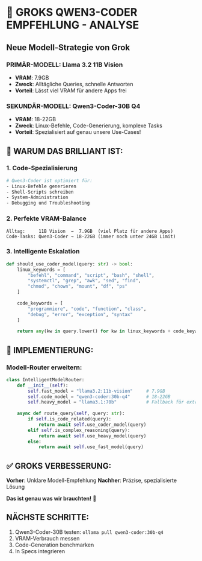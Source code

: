 # 🎯 GROKS QWEN3-CODER EMPFEHLUNG - ANALYSE

## Neue Modell-Strategie von Grok

### PRIMÄR-MODELL: Llama 3.2 11B Vision
- **VRAM**: 7.9GB 
- **Zweck**: Alltägliche Queries, schnelle Antworten
- **Vorteil**: Lässt viel VRAM für andere Apps frei

### SEKUNDÄR-MODELL: Qwen3-Coder-30B Q4
- **VRAM**: 18-22GB
- **Zweck**: Linux-Befehle, Code-Generierung, komplexe Tasks
- **Vorteil**: Spezialisiert auf genau unsere Use-Cases!

## 🚀 WARUM DAS BRILLIANT IST:

### 1. Code-Spezialisierung
```bash
# Qwen3-Coder ist optimiert für:
- Linux-Befehle generieren
- Shell-Scripts schreiben  
- System-Administration
- Debugging und Troubleshooting
```

### 2. Perfekte VRAM-Balance
```
Alltag:     11B Vision  →  7.9GB  (viel Platz für andere Apps)
Code-Tasks: Qwen3-Coder → 18-22GB (immer noch unter 24GB Limit)
```

### 3. Intelligente Eskalation
```python
def should_use_coder_model(query: str) -> bool:
    linux_keywords = [
        "befehl", "command", "script", "bash", "shell",
        "systemctl", "grep", "awk", "sed", "find",
        "chmod", "chown", "mount", "df", "ps"
    ]
    
    code_keywords = [
        "programmiere", "code", "function", "class",
        "debug", "error", "exception", "syntax"
    ]
    
    return any(kw in query.lower() for kw in linux_keywords + code_keywords)
```

## 🎯 IMPLEMENTIERUNG:

### Modell-Router erweitern:
```python
class IntelligentModelRouter:
    def __init__(self):
        self.fast_model = "llama3.2:11b-vision"     # 7.9GB
        self.code_model = "qwen3-coder:30b-q4"      # 18-22GB
        self.heavy_model = "llama3.1:70b"           # Fallback für extreme Cases
    
    async def route_query(self, query: str):
        if self.is_code_related(query):
            return await self.use_coder_model(query)
        elif self.is_complex_reasoning(query):
            return await self.use_heavy_model(query)
        else:
            return await self.use_fast_model(query)
```

## ✅ GROKS VERBESSERUNG:

**Vorher**: Unklare Modell-Empfehlung
**Nachher**: Präzise, spezialisierte Lösung

**Das ist genau was wir brauchten!** 🎯

## NÄCHSTE SCHRITTE:
1. Qwen3-Coder-30B testen: `ollama pull qwen3-coder:30b-q4`
2. VRAM-Verbrauch messen
3. Code-Generation benchmarken
4. In Specs integrieren